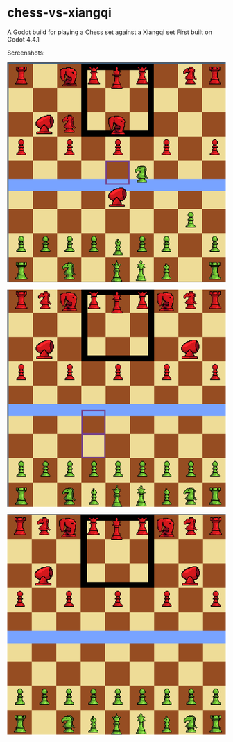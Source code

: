 # chess-vs-xiangqi
A Godot build for playing a Chess set against a Xiangqi set
First built on Godot 4.4.1

Screenshots:

![Start Position](Screenshots/ss1.png)

![Chess Moves](Screenshots/ss2.png)

![Xiangqi Moves](Screenshots/ss3.png)

